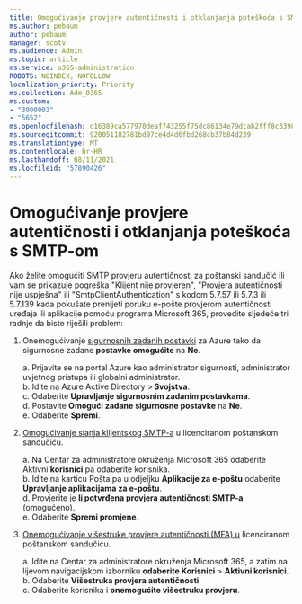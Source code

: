 ```yaml
---
title: Omogućivanje provjere autentičnosti i otklanjanja poteškoća s SMTP-om
ms.author: pebaum
author: pebaum
manager: scotv
ms.audience: Admin
ms.topic: article
ms.service: o365-administration
ROBOTS: NOINDEX, NOFOLLOW
localization_priority: Priority
ms.collection: Adm_O365
ms.custom:
- "3000003"
- "5652"
ms.openlocfilehash: d16389ca577970deaf743255f75dc86134e79dcab2fff8c33987532fc7ee1105
ms.sourcegitcommit: 920051182781bd97ce4d4d6fbd268cb37b84d239
ms.translationtype: MT
ms.contentlocale: hr-HR
ms.lasthandoff: 08/11/2021
ms.locfileid: "57890426"
---
```

# <a name="enable-smtp-authentication-and-troubleshooting"></a>Omogućivanje provjere autentičnosti i otklanjanja poteškoća s SMTP-om

Ako želite omogućiti SMTP provjeru autentičnosti za poštanski sandučić ili vam se prikazuje pogreška "Klijent nije provjeren", "Provjera autentičnosti nije uspješna" ili "SmtpClientAuthentication" s kodom 5.7.57 ili 5.7.3 ili 5.7.139 kada pokušate prenijeti poruku e-pošte provjerom autentičnosti uređaja ili aplikacije pomoću programa Microsoft 365, provedite sljedeće tri radnje da biste riješili problem:

1. Onemogućivanje [sigurnosnih zadanih postavki](https://docs.microsoft.com/azure/active-directory/fundamentals/concept-fundamentals-security-defaults) za Azure tako da sigurnosne zadane **postavke omogućite** na **Ne**.

    a. Prijavite se na portal Azure kao administrator sigurnosti, administrator uvjetnog pristupa ili globalni administrator.<BR/>
    b. Idite na Azure Active Directory > **Svojstva**.<BR/>
    c. Odaberite **Upravljanje sigurnosnim zadanim postavkama**.<BR/>
    d. Postavite **Omogući zadane sigurnosne postavke** na **Ne**.<BR/>
    e. Odaberite **Spremi**.

2. [Omogućivanje slanja klijentskog SMTP-a](https://docs.microsoft.com/exchange/clients-and-mobile-in-exchange-online/authenticated-client-smtp-submission#enable-smtp-auth-for-specific-mailboxes) u licenciranom poštanskom sandučiću.

    a. Na Centar za administratore okruženja Microsoft 365 odaberite Aktivni **korisnici** pa odaberite korisnika.<BR/>
    b. Idite na karticu Pošta pa u odjeljku **Aplikacije za e-poštu** odaberite **Upravljanje aplikacijama za e-poštu**.<BR/>
    d. Provjerite je **li potvrđena provjera autentičnosti SMTP-a** (omogućeno).<BR/>
    e. Odaberite **Spremi promjene**.<BR/>

3. [Onemogućivanje višestruke provjere autentičnosti (MFA) u](https://docs.microsoft.com/microsoft-365/admin/security-and-compliance/set-up-multi-factor-authentication#turn-off-legacy-per-user-mfa) licenciranom poštanskom sandučiću.

    a. Idite na Centar za administratore okruženja Microsoft 365, a zatim na lijevom navigacijskom izborniku **odaberite Korisnici**  >  **Aktivni korisnici**.<BR/>
    b. Odaberite **Višestruka provjera autentičnosti**.<BR/>
    c. Odaberite korisnika i **onemogućite višestruku provjeru**.<BR/>
